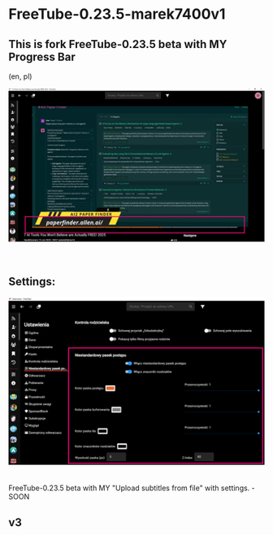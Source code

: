 # FreeTube-0.23.5-marek7400v1

## This is fork FreeTube-0.23.5 beta with MY Progress Bar

(en, pl)

![freetube-marek7400.jpg](images/freetube-marek7400.jpg)
<br>
<br>
<br>
## Settings:
![settings.png](images/settings.png)
<br>
<br>
<br>
FreeTube-0.23.5 beta with MY "Upload subtitles from file" with settings. -SOON
## v3
